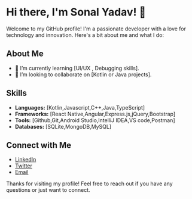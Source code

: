 # Hi there, I'm Sonal Yadav! 👋


Welcome to my GitHub profile! I'm a passionate developer with a love for technology and innovation. Here's a bit about me and what I do:


## About Me

- 🌱 I’m currently learning [UI/UX , Debugging skills].
- 👯 I’m looking to collaborate on [Kotlin or Java projects].
  

## Skills

- **Languages:** [Kotlin,Javascript,C++,Java,TypeScript]
- **Frameworks:** [React Native,Angular,Express.js,jQuery,Bootstrap]
- **Tools:** [Github,Git,Android Studio,IntelliJ IDEA,VS code,Postman]
- **Databases:** [SQLite,MongoDB,MySQL]


## Connect with Me

- [LinkedIn](www.linkedin.com/in/sonal-yadav-193471238)
- [Twitter](https://x.com/SonalYa944317)
- [Email](sonal.y6390@gmail.com)


Thanks for visiting my profile! Feel free to reach out if you have any questions or just want to connect.
 
